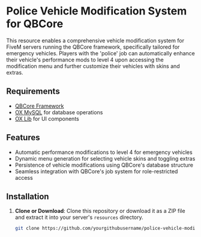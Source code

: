 # Police Vehicle Modification System for QBCore

This resource enables a comprehensive vehicle modification system for FiveM servers running the QBCore framework, specifically tailored for emergency vehicles. Players with the 'police' job can automatically enhance their vehicle's performance mods to level 4 upon accessing the modification menu and further customize their vehicles with skins and extras.

## Requirements

- [QBCore Framework](https://github.com/qbcore-framework)
- [OX MySQL](https://github.com/overextended/oxmysql) for database operations
- [OX Lib](https://github.com/overextended/ox_lib) for UI components

## Features

- Automatic performance modifications to level 4 for emergency vehicles
- Dynamic menu generation for selecting vehicle skins and toggling extras
- Persistence of vehicle modifications using QBCore's database structure
- Seamless integration with QBCore's job system for role-restricted access

## Installation

1. **Clone or Download**: Clone this repository or download it as a ZIP file and extract it into your server's `resources` directory.
   
   ```bash
   git clone https://github.com/yourgithubusername/police-vehicle-modification-system.git

